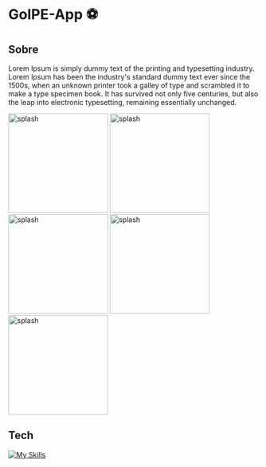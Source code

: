 # GolPE-App :soccer:
## Sobre

Lorem Ipsum is simply dummy text of the printing and typesetting industry. Lorem Ipsum has been the industry's standard dummy text ever since the 1500s, when an unknown printer took a galley of type and scrambled it to make a type specimen book. It has survived not only five centuries, but also the leap into electronic typesetting, remaining essentially unchanged.

<img src="https://github.com/David-Mateus/GolPE-App/assets/48844087/c101b289-6f5f-4ee8-976d-ac7338fa9e17" alt="splash" width="200" />
<img src="https://github.com/David-Mateus/GolPE-App/assets/48844087/12a45453-c07a-4223-b686-677126c619bc" alt="splash" width="200" />
<img src="https://github.com/David-Mateus/GolPE-App/assets/48844087/06eaf1c4-b3fb-470d-8a81-7156e6ab4c9e" alt="splash" width="200" />
<img src="https://github.com/David-Mateus/GolPE-App/assets/48844087/3847ec89-8ddb-4547-9255-e5d8f3b1ee88" alt="splash" width="200" />
<img src="https://github.com/David-Mateus/GolPE-App/assets/48844087/8e7fa95d-8c5a-4b95-a6f5-ea572ce1cf7e" alt="splash" width="200" />


## Tech

[![My Skills](https://skillicons.dev/icons?i=kotlin,androidstudio,figma&theme=light)](https://skillicons.dev)
